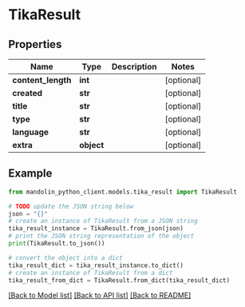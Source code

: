 # TikaResult


## Properties

Name | Type | Description | Notes
------------ | ------------- | ------------- | -------------
**content_length** | **int** |  | [optional] 
**created** | **str** |  | [optional] 
**title** | **str** |  | [optional] 
**type** | **str** |  | [optional] 
**language** | **str** |  | [optional] 
**extra** | **object** |  | [optional] 

## Example

```python
from mandolin_python_client.models.tika_result import TikaResult

# TODO update the JSON string below
json = "{}"
# create an instance of TikaResult from a JSON string
tika_result_instance = TikaResult.from_json(json)
# print the JSON string representation of the object
print(TikaResult.to_json())

# convert the object into a dict
tika_result_dict = tika_result_instance.to_dict()
# create an instance of TikaResult from a dict
tika_result_from_dict = TikaResult.from_dict(tika_result_dict)
```
[[Back to Model list]](../README.md#documentation-for-models) [[Back to API list]](../README.md#documentation-for-api-endpoints) [[Back to README]](../README.md)



